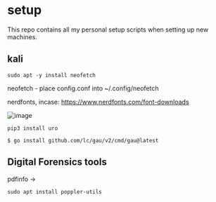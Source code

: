 # setup
This repo contains all my personal setup scripts when setting up new machines.

## kali
```
sudo apt -y install neofetch
```
neofetch - place config.conf into ~/.config/neofetch
<br>

nerdfonts, incase: https://www.nerdfonts.com/font-downloads
<br>

![image](https://github.com/0xScorpio/setup/assets/140411254/333e6c93-f7eb-41e8-a13a-f07d41be3f72)
 <br>

 ```
pip3 install uro
```

```
$ go install github.com/lc/gau/v2/cmd/gau@latest
```

## Digital Forensics tools
pdfinfo ->
```
sudo apt install poppler-utils
```
